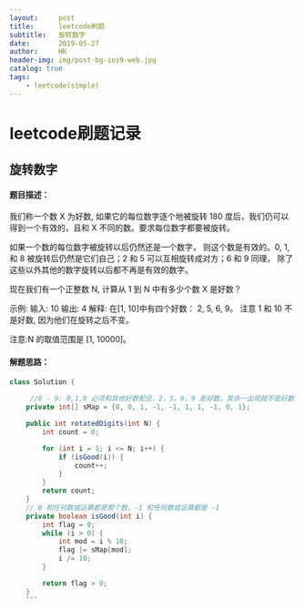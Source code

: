 ```yaml
---
layout:     post
title:      leetcode刷题
subtitle:   旋转数字
date:       2019-05-27
author:     HK
header-img: img/post-bg-ios9-web.jpg
catalog: true
tags:
    - leetcode(simple)
---
```

# leetcode刷题记录
## 旋转数字

#### 题目描述：
我们称一个数 X 为好数, 如果它的每位数字逐个地被旋转 180 度后，我们仍可以得到一个有效的，且和 X 不同的数。要求每位数字都要被旋转。

如果一个数的每位数字被旋转以后仍然还是一个数字， 则这个数是有效的。0, 1, 和 8 被旋转后仍然是它们自己；2 和 5 可以互相旋转成对方；6 和 9 同理，
除了这些以外其他的数字旋转以后都不再是有效的数字。

现在我们有一个正整数 N, 计算从 1 到 N 中有多少个数 X 是好数？

示例:
    输入: 10
    输出: 4
    解释: 
    在[1, 10]中有四个好数： 2, 5, 6, 9。
    注意 1 和 10 不是好数, 因为他们在旋转之后不变。

注意:N 的取值范围是 [1, 10000]。

#### 解题思路：
```java
class Solution {
   
     //0 - 9: 0,1,8 必须和其他好数配合，2，5，6，9 是好数，其余一出现就不是好数
    private int[] sMap = {0, 0, 1, -1, -1, 1, 1, -1, 0, 1};

    public int rotatedDigits(int N) {
        int count = 0;

        for (int i = 1; i <= N; i++) {
            if (isGood(i)) {
                count++;
            }
        }
        return count;
    }
    // 0 和任何数或运算都是那个数，-1 和任何数或运算都是 -1
    private boolean isGood(int i) {
        int flag = 0;
        while (i > 0) {
            int mod = i % 10;
            flag |= sMap[mod];
            i /= 10;
        }

        return flag > 0;
    }
    ```
